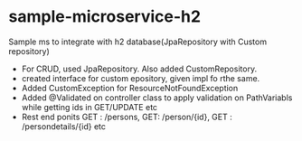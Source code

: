 # sample-microservice-h2
Sample ms to integrate with h2 database(JpaRepository with Custom repository)

- For CRUD, used JpaRepository. Also added CustomRepository.
- created interface for custom epository, given impl fo rthe same.
- Added CustomException for ResourceNotFoundException
- Added @Validated on controller class to apply validation on PathVariabls while getting ids in GET/UPDATE etc
- Rest end ponits GET : /persons, GET: /person/{id}, GET : /persondetails/{id} etc
